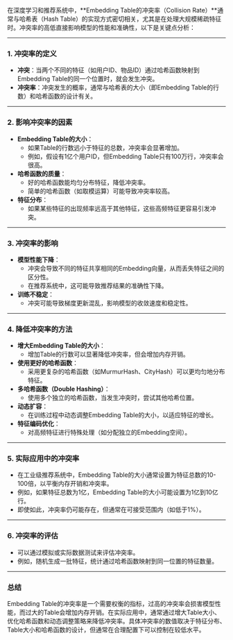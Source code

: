 在深度学习和推荐系统中，**Embedding Table的冲突率（Collision Rate）**通常与哈希表（Hash Table）的实现方式密切相关，尤其是在处理大规模稀疏特征时。冲突率的高低直接影响模型的性能和准确性，以下是关键点分析：

---

### **1. 冲突率的定义**
- **冲突**：当两个不同的特征（如用户ID、物品ID）通过哈希函数映射到Embedding Table的同一个位置时，就会发生冲突。
- **冲突率**：冲突发生的概率，通常与哈希表的大小（即Embedding Table的行数）和哈希函数的设计有关。

---

### **2. 影响冲突率的因素**
- **Embedding Table的大小**：
  - 如果Table的行数远小于特征的总数，冲突率会显著增加。
  - 例如，假设有1亿个用户ID，但Embedding Table只有100万行，冲突率会很高。
- **哈希函数的质量**：
  - 好的哈希函数能均匀分布特征，降低冲突率。
  - 简单的哈希函数（如取模运算）可能导致冲突率较高。
- **特征分布**：
  - 如果某些特征的出现频率远高于其他特征，这些高频特征更容易引发冲突。

---

### **3. 冲突率的影响**
- **模型性能下降**：
  - 冲突会导致不同的特征共享相同的Embedding向量，从而丢失特征之间的区分性。
  - 在推荐系统中，这可能导致推荐结果的准确性下降。
- **训练不稳定**：
  - 冲突可能导致梯度更新混乱，影响模型的收敛速度和稳定性。

---

### **4. 降低冲突率的方法**
- **增大Embedding Table的大小**：
  - 增加Table的行数可以显著降低冲突率，但会增加内存开销。
- **使用更好的哈希函数**：
  - 采用更复杂的哈希函数（如MurmurHash、CityHash）可以更均匀地分布特征。
- **多哈希函数（Double Hashing）**：
  - 使用多个独立的哈希函数，当发生冲突时，尝试其他哈希位置。
- **动态扩容**：
  - 在训练过程中动态调整Embedding Table的大小，以适应特征的增长。
- **特征编码优化**：
  - 对高频特征进行特殊处理（如分配独立的Embedding空间）。

---

### **5. 实际应用中的冲突率**
- 在工业级推荐系统中，Embedding Table的大小通常设置为特征总数的10-100倍，以平衡内存开销和冲突率。
- 例如，如果特征总数为1亿，Embedding Table的大小可能设置为1亿到10亿行。
- 即使如此，冲突率仍可能存在，但通常在可接受范围内（如低于1%）。

---

### **6. 冲突率的评估**
- 可以通过模拟或实际数据测试来评估冲突率。
- 例如，随机生成一批特征，统计通过哈希函数映射到同一位置的特征数量。

---

### **总结**
Embedding Table的冲突率是一个需要权衡的指标，过高的冲突率会损害模型性能，而过大的Table会增加内存开销。在实际应用中，通常通过增大Table大小、优化哈希函数和动态调整策略来降低冲突率。具体冲突率的数值取决于特征分布、Table大小和哈希函数的设计，但通常在合理配置下可以控制在较低水平。
